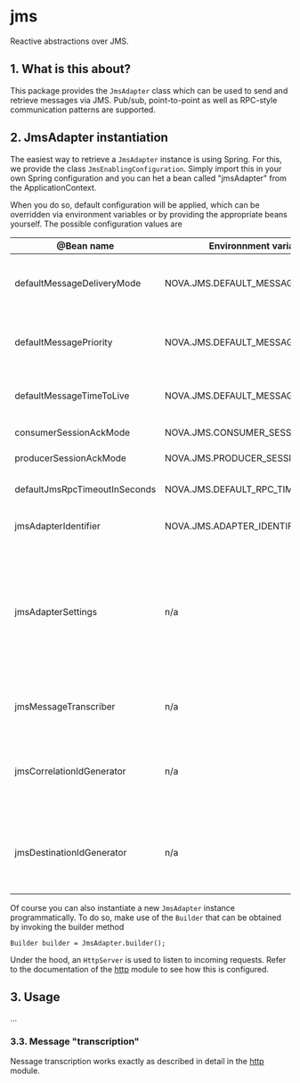 jms
=========

Reactive abstractions over JMS.

## 1. What is this about?
This package provides the ```JmsAdapter``` class which can be used to 
send and retrieve messages via JMS. Pub/sub, point-to-point as well as
RPC-style communication patterns are supported.

## 2. JmsAdapter instantiation

The easiest way to retrieve a ```JmsAdapter``` instance is using Spring. For this, we provide
the class ```JmsEnablingConfiguration```. Simply import this in your own Spring configuration
and you can het a bean called "jmsAdapter" from the ApplicationContext.

When you do so, default configuration will be applied, which can be overridden via
environment variables or by providing the appropriate beans yourself. The possible
configuration values are

  | @Bean name                    | Environnment variable name              | Description                                                                   | Default value |
  |-------------------------------|-----------------------------------------|-------------------------------------------------------------------------------|---------------|
  | defaultMessageDeliveryMode    | NOVA.JMS.DEFAULT_MESSAGE_DELIVERY_MODE  | the default message delivery mode (can be overridden on a call-by-call basis) | Message.DEFAULT_DELIVERY_MODE |
  | defaultMessagePriority        | NOVA.JMS.DEFAULT_MESSAGE_PRIORITY       | the default message priority (can be overridden on a call-by-call basis)      | Message.DEFAULT_PRIORITY |
  | defaultMessageTimeToLive      | NOVA.JMS.DEFAULT_MESSAGE_TIME_TO_LIVE   | the default message TTL (can be overridden on a call-by-call basis)           | Message.DEFAULT_TIME_TO_LIVE |
  | consumerSessionAckMode        | NOVA.JMS.CONSUMER_SESSION_ACK_MODE      | the ACK mode for received messages | Session.AUTO_ACKNOWLEDGE                 |
  | producerSessionAckMode        | NOVA.JMS.PRODUCER_SESSION_ACK_MODE      | the ACK mode for sent messages | Session.AUTO_ACKNOWLEDGE                     |
  | defaultJmsRpcTimeoutInSeconds | NOVA.JMS.DEFAULT_RPC_TIMEOUT_IN_SECONDS | the default timeout in seconds when firing RPC requests                       | 30 |
  | jmsAdapterIdentifier          | NOVA.JMS.ADAPTER_IDENTIFIER             | the identifier to assign to the JmsAdapter.                                   | <null> |
  | jmsAdapterSettings            | n/a                                     | a ```JmsAdapterSettings``` instance, containing all aforementioned config values. Handy if you want to read the configuration or override multiple defaults programmatically. |  |
  | | | | |
  | jmsMessageTranscriber         | n/a                                     | the transcriber to use for incoming / outgoing messages                       | default transcriber, see below |
  | jmsCorrelationIdGenerator     | n/a                                     | Every message will be sent via the JmsAdapter using a unique correlation ID, obtained from this instance. | default UUID provider |
  | jmsDestinationIdGenerator     | n/a                                     | Destination objects are cached internally, and for that we use a (unique) ID obtained from this instance. | default ID provider, only override if you know what you're doing |

Of course you can also instantiate a new ```JmsAdapter``` instance programmatically. To do so,
make use of the ```Builder``` that can be obtained by invoking the builder method
 
```
Builder builder = JmsAdapter.builder();
```

Under the hood, an ```HttpServer``` is used to listen to incoming requests. Refer to the 
documentation of the [http](../http/README.md) module to see how this is configured.

## 3. Usage

...

### 3.3. Message "transcription"

Nessage transcription works exactly as described in detail in the [http](../http/README.md) module. 
